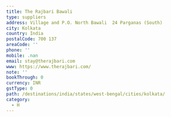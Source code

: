 ```yaml
---
title: The Rajbari Bawali
type: suppliers
address: Village and P.O. North Bawali  24 Parganas (South)
city: Kolkata
country: India
postalCode: 700 137
areaCode: ''
phone: ''
mobile: .nan
email: stay@therajbari.com
www: https://www.therajbari.com/
note: ''
bookThrough: 0
currency: INR
gstType: 0
path: /destinations/india/states/west-bengal/cities/kolkata/
category:
  - H
---
```


